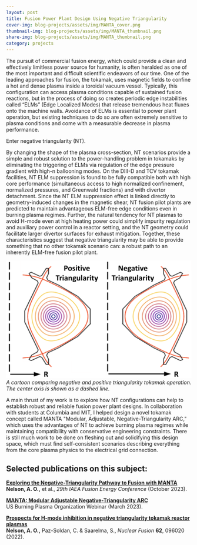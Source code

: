 ```yaml
---
layout: post
title: Fusion Power Plant Design Using Negative Triangularity
cover-img: blog-projects/assets/img/MANTA_cover.png
thumbnail-img: blog-projects/assets/img/MANTA_thumbnail.png
share-img: blog-projects/assets/img/MANTA_thumbnail.png
category: projects
---
```


The pursuit of commercial fusion energy, which could provide a clean and effectively limitless power source for humanity, is often heralded as one of the most important and difficult scientific endeavors of our time. 
One of the leading approaches for fusion, the tokamak, uses magnetic fields to confine a hot and dense plasma inside a toroidal vacuum vessel. 
Typically, this configuration can access plasma conditions capable of sustained fusion reactions, but in the process of doing so creates periodic edge instabilities called “ELMs” (Edge Localized Modes) that release tremendous heat fluxes onto the machine walls. 
Avoidance of ELMs is essential to power plant operation, but existing techniques to do so are often extremely sensitive to plasma conditions and come with a measurable decrease in plasma performance.

Enter negative triangularity (NT).

By changing the shape of the plasma cross-section, NT scenarios provide a simple and robust solution to the power-handling problem in tokamaks by eliminating the triggering of ELMs via regulation of the edge pressure gradient with high-n ballooning modes. 
On the DIII-D and TCV tokamak facilities, NT ELM suppression is found to be fully compatible both with high core performance (simultaneous access to high normalized confinement, normalized pressures, and Greenwald fractions) and with divertor detachment. 
Since the NT ELM suppression effect is linked directly to geometry-induced changes in the magnetic shear, NT fusion pilot plants are predicted to maintain advantageous ELM-free edge conditions even in burning plasma regimes. 
Further, the natural tendency for NT plasmas to avoid H-mode even at high heating power could simplify impurity regulation and auxiliary power control in a reactor setting, and the NT geometry could facilitate larger divertor surfaces for exhaust mitigation. 
Together, these characteristics suggest that negative triangularity may be able to provide something that no other tokamak scenario can: a robust path to an inherently ELM-free fusion pilot plant.

![NT vs PT](/blog-projects/assets/img/NTPT_cartoon.png)
*A cartoon comparing negative and positive triangularity tokamak operation. The center axis is shown as a dashed line.*

A main thrust of my work is to explore how NT configurations can help to establish robust and reliable fusion power plant designs. 
In collaboration with students at Columbia and MIT, I helped design a novel tokamak concept called MANTA "Modular, Adjustable, Negative-Triangularity ARC," which uses the advantages of NT to achieve burning plasma regimes while maintaining compatibility with conservative engineering constraints. 
There is still much work to be done on fleshing out and solidifying this design space, which must find self-consistent scenarios describing everything from the core plasma physics to the electrical grid connection. 

## Selected publications on this subject:

**[Exploring the Negative-Triangularity Pathway to Fusion with MANTA](https://github.com/nelsonand/website/blob/main/blog-projects/assets/docs/2023_MANTA_IAEA.pdf)**<br />
**Nelson, A. O.,** et al., _29th IAEA Fusion Energy Conference_ (October 2023).

**[MANTA: Modular Adjustable Negative-Triangularity ARC](https://burningplasma.org/resources/ref/Web_Seminars/MANTA_USBPO_Webinar_Presentation.pdf)**<br />
US Burning Plasma Organization Webinar (March 2023).

**[Prospects for H-mode inhibition in negative triangularity tokamak reactor plasmas](https://doi.org/10.1088/1741-4326/ac8064)** <br />
**Nelson, A. O.,** Paz-Soldan, C. & Saarelma, S., _Nuclear Fusion_ **62**, 096020 (2022).
